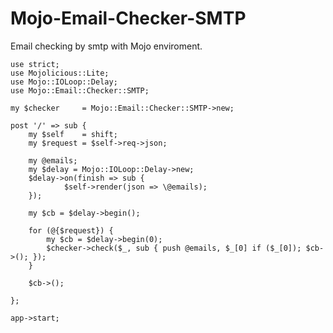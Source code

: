 Mojo-Email-Checker-SMTP
=======================
Email checking by smtp with Mojo enviroment.


    use strict;
    use Mojolicious::Lite;
    use Mojo::IOLoop::Delay;
    use Mojo::Email::Checker::SMTP;

    my $checker     = Mojo::Email::Checker::SMTP->new;

    post '/' => sub {
        my $self    = shift;
        my $request = $self->req->json;

        my @emails;
        my $delay = Mojo::IOLoop::Delay->new;
        $delay->on(finish => sub {
                $self->render(json => \@emails);
        });

        my $cb = $delay->begin();

        for (@{$request}) {
            my $cb = $delay->begin(0);
            $checker->check($_, sub { push @emails, $_[0] if ($_[0]); $cb->(); });
        }

        $cb->();

    };

    app->start;

